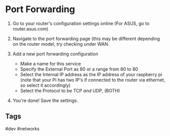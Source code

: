 # Port Forwarding

1. Go to your router's configuration settings online (For ASUS, go to router.asus.com)  

2. Navigate to the port forwarding page (this may be different depending on the router model, try checking under WAN.  

3. Add a new port forwarding configuration
	* Make a name for this service  
	* Specify the External Port as 80 or a range from 80 to 80  
	* Select the Internal IP address as the IP address of your raspberry pi (note that your Pi has two IP's if connected to the router via ethernet, so select it accordingly)  
	* Select the Protocol to be TCP *and* UDP, (BOTH)  

4. You're done! Save the settings.  

## Tags
#dev #networks
